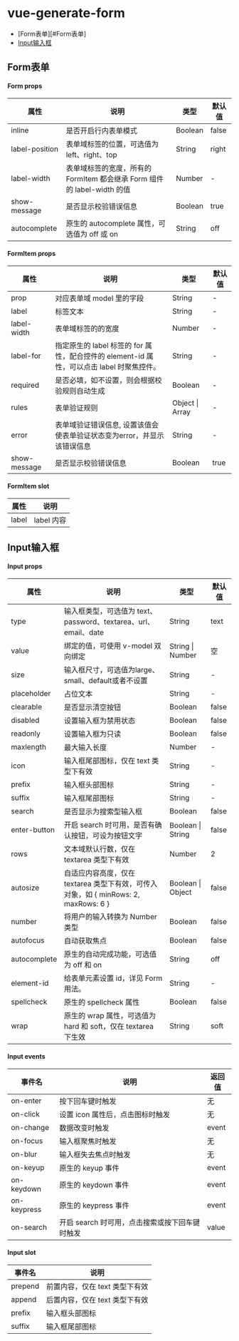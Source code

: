 # vue-generate-form
* [Form表单][#Form表单]
* [Input输入框](#Input输入框)


## Form表单
#### Form props
|属性| 说明 | 类型 | 默认值 |
| --- | --- | ---- | --- |
|inline|	是否开启行内表单模式|	Boolean	|false|
|label-position|	表单域标签的位置，可选值为 left、right、top|	String|	right|
|label-width|	表单域标签的宽度，所有的 FormItem 都会继承 Form 组件的 label-width 的值|	Number|	-|
|show-message|	是否显示校验错误信息|	Boolean	|true|
|autocomplete|	原生的 autocomplete 属性，可选值为 off 或 on|	String|	off|

#### FormItem props
|属性| 说明 | 类型 | 默认值 |
| --- | --- | ---- | --- |
|prop|	对应表单域 model 里的字段|	String|	-|
|label|	标签文本	|String|	-|
|label-width|	表单域标签的的宽度|	Number|	-|
|label-for|	指定原生的 label 标签的 for 属性，配合控件的 element-id 属性，可以点击 label 时聚焦控件。|	String|	-|
|required|	是否必填，如不设置，则会根据校验规则自动生成|	Boolean|	-|
|rules	|表单验证规则	|Object \| Array|	-|
|error|	表单域验证错误信息, 设置该值会使表单验证状态变为error，并显示该错误信息	|String|	-|
|show-message	|是否显示校验错误信息	|Boolean	|true|
#### FormItem slot
|属性| 说明 |
| --- | --- |
|label	|label 内容|


## Input输入框
#### Input props
|属性| 说明 | 类型 | 默认值 |
| --- | --- | ---- | --- |
|type	|输入框类型，可选值为 text、password、textarea、url、email、date|	String|	text|
|value	|绑定的值，可使用 v-model 双向绑定	|String \| Number|	空|
|size	|输入框尺寸，可选值为large、small、default或者不设置	|String|	-|
|placeholder	|占位文本|	String|	-|
|clearable	|是否显示清空按钮|	Boolean|	false|
|disabled	|设置输入框为禁用状态|	Boolean|	false|
|readonly	|设置输入框为只读|	Boolean|	false|
|maxlength	|最大输入长度|	Number|	-|
|icon	|输入框尾部图标，仅在 text 类型下有效|	String|	-|
|prefix	|输入框头部图标|	String|	-|
|suffix|	输入框尾部图标|	String|	-|
|search	|是否显示为搜索型输入框|	Boolean|	false|
|enter-button	|开启 search 时可用，是否有确认按钮，可设为按钮文字|	Boolean \| String|	false|
|rows	|文本域默认行数，仅在 textarea 类型下有效|	Number|	2|
|autosize	|自适应内容高度，仅在 textarea 类型下有效，可传入对象，如 { minRows: 2, maxRows: 6 }|	Boolean \| Object|	false|
|number	|将用户的输入转换为 Number 类型|	Boolean	|false|
|autofocus	|自动获取焦点|	Boolean|	false|
|autocomplete	|原生的自动完成功能，可选值为 off 和 on|	String|	off|
|element-id	|给表单元素设置 id，详见 Form 用法。	|String|	-|
|spellcheck	|原生的 spellcheck 属性|	Boolean	|false|
|wrap	|原生的 wrap 属性，可选值为 hard 和 soft，仅在 textarea 下生效|	String|	soft|

#### Input events 
|事件名| 说明 | 返回值|
| --- | --- | ---- |
|on-enter|	按下回车键时触发|	无|
|on-click|	设置 icon 属性后，点击图标时触发|	无|
|on-change|	数据改变时触发|	event|
|on-focus|	输入框聚焦时触发|无|
|on-blur	|输入框失去焦点时触发	|无|
|on-keyup|	原生的 keyup 事件|	event|
|on-keydown|	原生的 keydown 事件|	event|
|on-keypress|	原生的 keypress 事件|	event|
|on-search|	开启 search 时可用，点击搜索或按下回车键时触发|	value|


#### Input slot 
|事件名| 说明 |
| --- | --- |
|prepend	|前置内容，仅在 text 类型下有效|
|append|	后置内容，仅在 text 类型下有效|
|prefix|	输入框头部图标|
|suffix|	输入框尾部图标|
